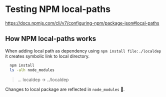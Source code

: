 # Testing NPM local-paths

https://docs.npmjs.com/cli/v7/configuring-npm/package-json#local-paths


## How NPM local-paths works

When adding local path as dependency using `npm install file:./localdep` it creates
symbolic link to local directory.
```bash
  npm install
  ls -alh node_modules
```

>  ... localdep -> ../localdep

Changes to local package are reflected in `node_modules` 🎉.
